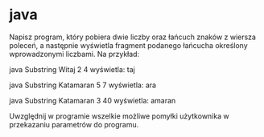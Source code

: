 # java
Napisz program, który pobiera dwie liczby oraz łańcuch znaków z wiersza poleceń, a następnie wyświetla fragment podanego łańcucha określony wprowadzonymi liczbami. Na przykład:

java Substring Witaj 2 4
wyświetla:
taj

java Substring Katamaran 5 7
wyświetla:
ara

java Substring Katamaran 3 40
wyświetla:
amaran

Uwzględnij w programie wszelkie możliwe pomyłki użytkownika w przekazaniu parametrów do programu.
